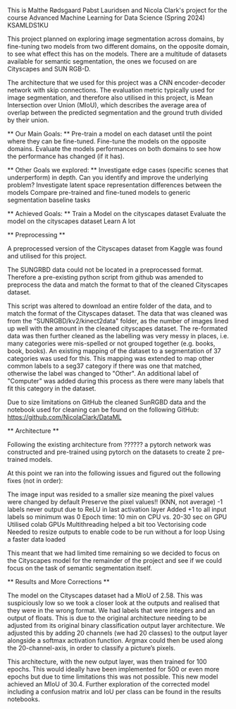 
This is Malthe Rødsgaard Pabst Lauridsen and Nicola Clark's project for the course Advanced Machine Learning for Data Science (Spring 2024) KSAMLDS1KU



 
This project planned on exploring image segmentation across domains, by fine-tuning two models from two different domains, on the opposite domain, to see what effect this has on the models. There are a multitude of datasets available for semantic segmentation, the ones we focused on are Cityscapes and SUN RGB-D.
 

The architecture that we used for this project was a CNN encoder-decoder network with skip connections. The evaluation metric typically used for image segmentation, and therefore also utilised in this project, is Mean Intersection over Union (MIoU), which describes the average area of overlap between the predicted segmentation and the ground truth divided by their union.
 
 
** Our Main Goals: **
Pre-train a model on each dataset until the point where they can be fine-tuned.
Fine-tune the models on the opposite domains.
Evaluate the models performances on both domains to see how the performance has changed (if it has).
 
** Other Goals we explored: **
Investigate edge cases (specific scenes that underperform) in depth. Can you identify and improve the underlying problem?
Investigate latent space representation differences between the models
Compare pre-trained and fine-tuned models to generic segmentation baseline tasks

 
 
** Achieved Goals: **
Train a Model on the cityscapes dataset
Evaluate the model on the cityscapes dataset
Learn A lot
 

 
** Preprocessing **
 
A preprocessed version of the Cityscapes dataset from Kaggle was found and utilised for this project. 
 
The SUNGRBD data could not be located in a preprocessed format. Therefore a pre-existing python script from github was amended to preprocess the data and match the format to that of the cleaned Cityscapes dataset.
 
This script was altered to download an entire folder of the data, and to match the format of the Cityscapes dataset. The data that was cleaned was from the “SUNRGBD/kv2/kinect2data" folder, as the number of images lined up well with the amount in the cleaned cityscapes dataset. The re-formated data was then further cleaned as the labelling was very messy in places, i.e. many categories were mis-spelled or not grouped together (e.g. books, book, books). An existing mapping of the dataset to a segmentation of 37 categories was used for this. This mapping was extended to map other common labels to a seg37 category if there was one that matched, otherwise the label was changed to "Other". An additional label of "Computer" was added during this process as there were many labels that fit this category in the dataset.
 
 
Due to size limitations on GitHub the cleaned SunRGBD data and the notebook used for cleaning can be found on the following GitHub: https://github.com/NicolaClark/DataML



** Architecture **


Following the existing architecture from ?????? a pytorch network was constructed and pre-trained using pytorch on the datasets to create 2 pre-trained models.



 
At this point we ran into the following issues and figured out the following fixes (not in order):

The image input was resided to a smaller size meaning the pixel values were changed by default
Preserve the pixel values!! (KNN, not average)
-1 labels never output  due to ReLU in last activation layer
Added +1 to all input labels so minimum was 0
Epoch time: 10 min on CPU vs. 20-30 sec on GPU
Utilised colab GPUs
Multithreading helped a bit too
Vectorising code
Needed to resize outputs to enable code to be run without a for loop 
Using a faster data loaded


This meant that we had limited time remaining so we decided to focus on the Cityscapes model for the remainder of the project and see if we could focus on the task of semantic segmentation itself.

** Results and More Corrections **

The model on the Cityscapes dataset had a MIoU of 2.58. This was suspiciously low so we took a closer look at the outputs and realised that they were in the wrong format. We had labels that were integers and an output of floats. This is due to the original architecture needing to be adjusted from its original binary classification output layer architecture. We adjusted this by adding 20 channels (we had 20 classes) to the output layer alongside a softmax activation function. Argmax could then be used along the 20-channel-axis, in order to classify a picture’s pixels.

This architecture, with the new output layer, was then trained for 100 epochs. This would ideally have been implemented for 500 or even more epochs but due to time limitations this was not possible. This new model achieved an MIoU of 30.4. Further exploration of the corrected model including a confusion matrix and IoU per class can be found in the results notebooks.



